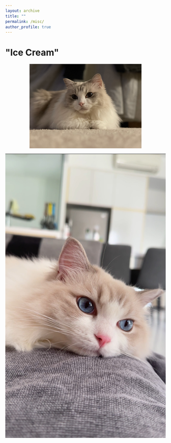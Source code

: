 ```yaml
---
layout: archive
title: ""
permalink: /misc/
author_profile: true
---
```



# "Ice Cream"

<p align="center">
  <img src="/images/misc/cat1.jpg" width="70%">
</p>

<p align="center">
  <img src="/images/misc/cat3.JPG" style="width:auto;height:400;">
</p>

